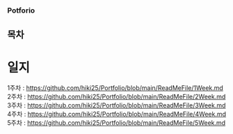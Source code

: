### Potforio

## 목차
 # 일지 
1주차 : https://github.com/hiki25/Portfolio/blob/main/ReadMeFile/1Week.md  
2주차 : https://github.com/hiki25/Portfolio/blob/main/ReadMeFile/2Week.md  
3주차 : https://github.com/hiki25/Portfolio/blob/main/ReadMeFile/3Week.md   
4주차 : https://github.com/hiki25/Portfolio/blob/main/ReadMeFile/4Week.md
5주차 : https://github.com/hiki25/Portfolio/blob/main/ReadMeFile/5Week.md
